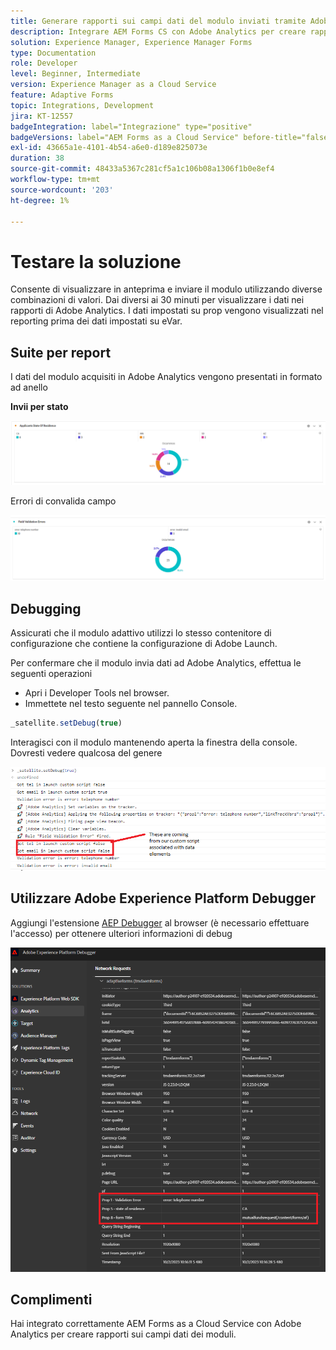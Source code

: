 ```yaml
---
title: Generare rapporti sui campi dati del modulo inviati tramite Adobe Analytics
description: Integrare AEM Forms CS con Adobe Analytics per creare rapporti sui campi dati dei moduli
solution: Experience Manager, Experience Manager Forms
type: Documentation
role: Developer
level: Beginner, Intermediate
version: Experience Manager as a Cloud Service
feature: Adaptive Forms
topic: Integrations, Development
jira: KT-12557
badgeIntegration: label="Integrazione" type="positive"
badgeVersions: label="AEM Forms as a Cloud Service" before-title="false"
exl-id: 43665a1e-4101-4b54-a6e0-d189e825073e
duration: 38
source-git-commit: 48433a5367c281cf5a1c106b08a1306f1b0e8ef4
workflow-type: tm+mt
source-wordcount: '203'
ht-degree: 1%

---
```


# Testare la soluzione

Consente di visualizzare in anteprima e inviare il modulo utilizzando diverse combinazioni di valori. Dai diversi ai 30 minuti per visualizzare i dati nei rapporti di Adobe Analytics. I dati impostati su prop vengono visualizzati nel reporting prima dei dati impostati su eVar.

## Suite per report

I dati del modulo acquisiti in Adobe Analytics vengono presentati in formato ad anello

**Invii per stato**

![applicantsbystate](assets/donut.png)

Errori di convalida campo

![errore-convalida-campo](assets/donut-field-validation.png)

## Debugging

Assicurati che il modulo adattivo utilizzi lo stesso contenitore di configurazione che contiene la configurazione di Adobe Launch.

Per confermare che il modulo invia dati ad Adobe Analytics, effettua le seguenti operazioni

* Apri i Developer Tools nel browser.
* Immettete nel testo seguente nel pannello Console.

```javascript
_satellite.setDebug(true)
```

Interagisci con il modulo mantenendo aperta la finestra della console. Dovresti vedere qualcosa del genere

![console-debug](assets/debug.png)

## Utilizzare Adobe Experience Platform Debugger

Aggiungi l&#39;estensione [AEP Debugger](https://experienceleague.adobe.com/docs/experience-platform/debugger/home.html) al browser (è necessario effettuare l&#39;accesso) per ottenere ulteriori informazioni di debug

![platform-debugger](assets/platform-debugger.png)

## Complimenti

Hai integrato correttamente AEM Forms as a Cloud Service con Adobe Analytics per creare rapporti sui campi dati dei moduli.